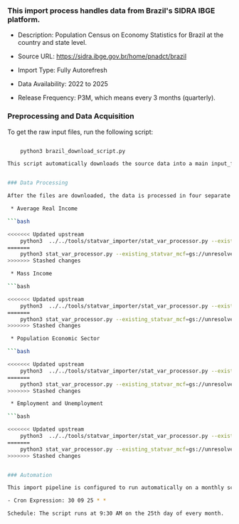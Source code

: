 ### This import process handles data from Brazil's SIDRA IBGE platform.

- Description: Population Census on Economy Statistics for Brazil at the country and state level.

- Source URL: https://sidra.ibge.gov.br/home/pnadct/brazil

- Import Type: Fully Autorefresh

- Data Availability: 2022 to 2025

- Release Frequency: P3M, which means every 3 months (quarterly).

### Preprocessing and Data Acquisition

To get the raw input files, run the following script:

```bash

    python3 brazil_download_script.py

This script automatically downloads the source data into a main input_files directory. It then organizes and segregates the files into separate subfolders based on their category.


### Data Processing

After the files are downloaded, the data is processed in four separate stages using the stat_var_processor.py script. Each stage handles a specific data category. The script uses various command-line arguments to specify the input data, pvmap, configuration file, and output path for each category.

 * Average Real Income

```bash

<<<<<<< Updated upstream
    python3  ../../tools/statvar_importer/stat_var_processor.py --existing_statvar_mcf=gs://unresolved_mcf/scripts/statvar/stat_vars.mcf --input_data='../../statvar_imports/brazil_sidra_ibge/input_files/Average_Real_Income/*.xlsx' --pv_map='../../statvar_imports/brazil_sidra_ibge/config_files/average_real_income_pvmap.csv' --config_file='../../statvar_imports/brazil_sidra_ibge/config_files/brazil_sidra_metadata.csv' --output_path=../../statvar_imports/brazil_sidra_ibge/output/average_real_income_output
=======
    python3 stat_var_processor.py --existing_statvar_mcf=gs://unresolved_mcf/scripts/statvar/stat_vars.mcf --input_data='../../statvar_imports/brazil_sidra_ibge/input_files/Average_Real_Income/*.xlsx' --pv_map='../../statvar_imports/brazil_sidra_ibge/config_files/average_real_income_pvmap.csv,../../statvar_imports/brazil_sidra_ibge/config_files/place_pvmap.csv' --config_file='../../statvar_imports/brazil_sidra_ibge/config_files/brazil_sidra_metadata.csv' --output_path=../../statvar_imports/brazil_sidra_ibge/output/average_real_income_output
>>>>>>> Stashed changes

 * Mass Income

```bash

<<<<<<< Updated upstream
    python3  ../../tools/statvar_importer/stat_var_processor.py --existing_statvar_mcf=gs://unresolved_mcf/scripts/statvar/stat_vars.mcf --input_data='input_files/Mass_Income/*.xlsx' --pv_map='config_files/mass_income_pvmap.csv' --config_file='config_files/brazil_sidra_metadata.csv' --output_path='output/mass_income_output'
=======
    python3 stat_var_processor.py --existing_statvar_mcf=gs://unresolved_mcf/scripts/statvar/stat_vars.mcf --input_data='../../statvar_imports/brazil_sidra_ibge/input_files/Mass_Income/*.xlsx' --pv_map='../../statvar_imports/brazil_sidra_ibge/config_files/mass_income_pvmap.csv,../../statvar_imports/brazil_sidra_ibge/config_files/place_pvmap.csv' --config_file='../../statvar_imports/brazil_sidra_ibge/config_files/brazil_sidra_metadata.csv' --output_path=../../statvar_imports/brazil_sidra_ibge/output/mass_income_output
>>>>>>> Stashed changes

 * Population Economic Sector

```bash

<<<<<<< Updated upstream
    python3  ../../tools/statvar_importer/stat_var_processor.py --existing_statvar_mcf=gs://unresolved_mcf/scripts/statvar/stat_vars.mcf --input_data='input_files/Population_Economic_sector/*.xlsx' --pv_map='config_files/population_pvmap.csv' --config_file='config_files/brazil_sidra_metadata.csv' --output_path=output/population_economic_sector_output
=======
    python3 stat_var_processor.py --existing_statvar_mcf=gs://unresolved_mcf/scripts/statvar/stat_vars.mcf --input_data='../../statvar_imports/brazil_sidra_ibge/input_files/Population_Economic_sector/*.xlsx' --pv_map='../../statvar_imports/brazil_sidra_ibge/config_files/population_pvmap.csv,../../statvar_imports/brazil_sidra_ibge/config_files/place_pvmap.csv' --config_file='../../statvar_imports/brazil_sidra_ibge/config_files/brazil_sidra_metadata.csv' --output_path=../../statvar_imports/brazil_sidra_ibge/output/population_economic_sector_output
>>>>>>> Stashed changes

 * Employment and Unemployment

```bash

<<<<<<< Updated upstream
    python3  ../../tools/statvar_importer/stat_var_processor.py --existing_statvar_mcf=gs://unresolved_mcf/scripts/statvar/stat_vars.mcf --input_data='input_files/Employment_And_Unemployment_Labor_Force/*.xlsx' --pv_map='config_files/employment_and_unemployment_labor_force_pvmap.csv' --config_file='config_files/brazil_sidra_metadata.csv' --output_path=output/employment_and_unemployment_labor_force_output
=======
    python3 stat_var_processor.py --existing_statvar_mcf=gs://unresolved_mcf/scripts/statvar/stat_vars.mcf --input_data='../../statvar_imports/brazil_sidra_ibge/input_files/Employment_And_Unemployment_Labor_Force/*.xlsx' --pv_map='../../statvar_imports/brazil_sidra_ibge/config_files/employment_and_unemployment_labor_force_pvmap.csv,../../statvar_imports/brazil_sidra_ibge/config_files/place_pvmap.csv' --config_file='../../statvar_imports/brazil_sidra_ibge/config_files/brazil_sidra_metadata.csv' --output_path=../../statvar_imports/brazil_sidra_ibge/output/employment_and_unemployment_labor_force_output
>>>>>>> Stashed changes


### Automation

This import pipeline is configured to run automatically on a monthly schedule.

- Cron Expression: 30 09 25 * *

Schedule: The script runs at 9:30 AM on the 25th day of every month.

